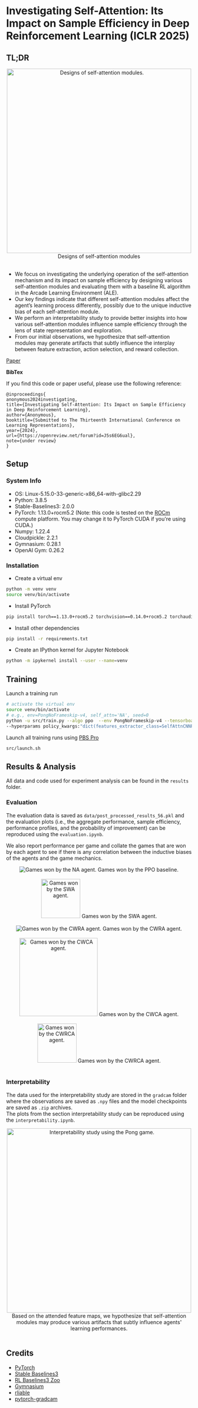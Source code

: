 # Investigating Self-Attention: Its Impact on Sample Efficiency in Deep Reinforcement Learning (ICLR 2025)

## TL;DR

<div align='center'>
  <img alt="Designs of self-attention modules." src="assets/design.svg" width="500">
  Designs of self-attention modules
</div>

<br>

- We focus on investigating the underlying operation of the self-attention mechanism and its impact on sample efficiency by designing various self-attention modules and evaluating them with a baseline RL algorithm in the Arcade Learning Environment (ALE).
- Our key findings indicate that different self-attention modules affect the agent’s learning process differently, possibly due to the unique inductive bias of each self-attention module.
- We perform an interpretability study to provide better insights into how various self-attention modules influence sample efficiency through the lens of state representation and exploration.
- From our initial observations, we hypothesize that self-attention modules may generate artifacts that subtly influence the interplay between feature extraction, action selection, and reward collection.

[Paper](https://openreview.net/pdf?id=J5s6EG6ual)

**BibTex**

If you find this code or paper useful, please use the following reference:
```
@inproceedings{
anonymous2024investigating,
title={Investigating Self-Attention: Its Impact on Sample Efficiency in Deep Reinforcement Learning},
author={Anonymous},
booktitle={Submitted to The Thirteenth International Conference on Learning Representations},
year={2024},
url={https://openreview.net/forum?id=J5s6EG6ual},
note={under review}
}
```

## Setup

### System Info

- OS: Linux-5.15.0-33-generic-x86_64-with-glibc2.29
- Python: 3.8.5
- Stable-Baselines3: 2.0.0
- PyTorch: 1.13.0+rocm5.2 (Note: this code is tested on the [ROCm](https://github.com/ROCm/ROCm) compute platform. You may change it to PyTorch CUDA if you're using CUDA.)
- Numpy: 1.22.4
- Cloudpickle: 2.2.1
- Gymnasium: 0.28.1
- OpenAI Gym: 0.26.2

### Installation

- Create a virtual env
```bash
python -m venv venv
source venv/bin/activate
```
- Install PyTorch
```bash
pip install torch==1.13.0+rocm5.2 torchvision==0.14.0+rocm5.2 torchaudio==0.13.0 --extra-index-url https://download.pytorch.org/whl/rocm5.2
```
- Install other dependencies
```bash
pip install -r requirements.txt
```
- Create an IPython kernel for Jupyter Notebook
```bash
python -m ipykernel install --user --name=venv
```

## Training

Launch a training run
```bash
# activate the virtual env
source venv/bin/activate
# e.g., env=PongNoFrameskip-v4, self_attn='NA', seed=0
python -u src/train.py --algo ppo  --env PongNoFrameskip-v4 --tensorboard-log logs --eval-freq 200000 --eval-episodes 5 --save-freq 500000 --log-folder logs --seed 0 --vec-env subproc --uuid \
--hyperparams policy_kwargs:"dict(features_extractor_class=SelfAttnCNNPPO, features_extractor_kwargs=dict(self_attn='NA'), net_arch=[])"
```

Launch all training runs using [PBS Pro](https://altair.com/pbs-professional)
```bash
src/launch.sh
```

## Results & Analysis

All data and code used for experiment analysis can be found in the `results` folder.

### Evaluation

The evaluation data is saved as `data/post_processed_results_56.pkl` and the evaluation plots (i.e., the aggregate performance, sample efficiency, performance profiles, and the probability of improvement) can be reproduced using the `evaluation.ipynb`.

We also report performance per game and collate the games that are won by each agent to see if there is any correlation between the inductive biases of the agents and the game mechanics. 

<div align='center'>
  <img alt="Games won by the NA agent." src="assets/games_won_by_NA.gif">
  Games won by the PPO baseline.
</div>

<br>

<div align='center'>
  <img alt="Games won by the SWA agent." src="assets/games_won_by_SWA.gif" height="106">
  Games won by the SWA agent.
</div>

<br>

<div align='center'>
  <img alt="Games won by the CWRA agent." src="assets/games_won_by_CWRA.gif">
  Games won by the CWRA agent.
</div>

<br>

<div align='center'>
  <img alt="Games won by the CWCA agent." src="assets/games_won_by_CWCA.gif" height="212">
  Games won by the CWCA agent.
</div>

<br>

<div align='center'>
  <img alt="Games won by the CWRCA agent." src="assets/games_won_by_CWRCA.gif" height="106">
  Games won by the CWRCA agent.
</div>

<br>

### Interpretability

The data used for the interpretability study are stored in the `gradcam` folder where the observations are saved as `.npy` files and the model checkpoints are saved as `.zip` archives. <br>
The plots from the section interpretability study can be reproduced using the `interpretability.ipynb`. 

<div align='center'>
  <img alt="Interpretability study using the Pong game." src="assets/interpretability_pong.png" width="500">
  Based on the attended feature maps, we hypothesize that self-attention modules may produce various artifacts that subtly influence agents' learning performances. 
</div>

<br>

## Credits

- [PyTorch](https://github.com/pytorch/pytorch)
- [Stable Baselines3](https://github.com/DLR-RM/stable-baselines3)
- [RL Baselines3 Zoo](https://github.com/DLR-RM/rl-baselines3-zoo)
- [Gymnasium](https://gymnasium.farama.org/)
- [rliable](https://github.com/google-research/rliable)
- [pytorch-gradcam](https://github.com/vickyliin/gradcam_plus_plus-pytorch)




